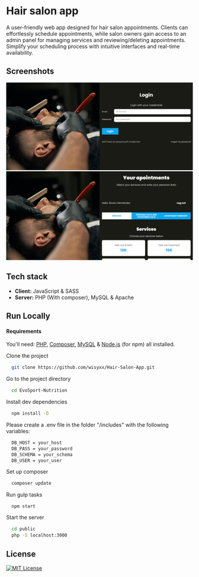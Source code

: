 
# Hair salon app

A user-friendly web app designed for hair salon appointments. Clients can effortlessly schedule appointments, while salon owners gain access to an admin panel for managing services and reviewing/deleting appointments. Simplify your scheduling process with intuitive interfaces and real-time availability.


## Screenshots
<img src="screenshots/landing-page.png" width="770px" height="auto"> <img src="screenshots/apointments.png" width="770px" height="auto">


## Tech stack

- **Client:** JavaScript & SASS
- **Server:** PHP (With composer), MySQL & Apache
## Run Locally

#### Requirements
You'll need: [PHP](https://www.php.net/downloads.php), [Composer](https://getcomposer.org/), [MySQL](https://dev.mysql.com/downloads/installer/) & [Node.js](https://nodejs.org/en) (for npm) all installed.

Clone the project

```bash
  git clone https://github.com/wisyxx/Hair-Salon-App.git
```

Go to the project directory

```bash
  cd EvoSport-Nutrition
```

Install dev dependencies

```bash
  npm install -D
```
Please create a .env file in the folder "/includes" with the following variables:

```env
  DB_HOST = your_host
  DB_PASS = your_password
  DB_SCHEMA = your_schema
  DB_USER = your_user
```

Set up composer

```bash
  composer update
```

Run gulp tasks

```bash
  npm start
```

Start the server

```bash
  cd public
  php -S localhost:3000
```
## License

[![MIT License](https://img.shields.io/badge/License-MIT-green.svg)](https://choosealicense.com/licenses/mit/)


